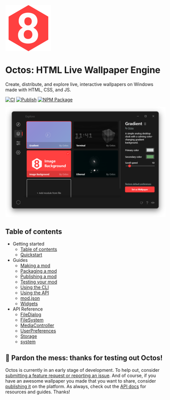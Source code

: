 ![Octos icon](../img/tray.png)

# Octos: HTML Live Wallpaper Engine

Create, distribute, and explore live, interactive wallpapers on Windows made with HTML, CSS, and JS.

[![CI](https://github.com/underpig1/octos/actions/workflows/ci.yml/badge.svg)](https://github.com/underpig1/octos/actions/workflows/ci.yml)
[![Publish](https://github.com/underpig1/octos/actions/workflows/publish.yml/badge.svg)](https://github.com/underpig1/octos/actions/workflows/publish.yml)
[![NPM Package](https://badge.fury.io/js/octos.svg)](https://www.npmjs.com/package/octos)

![Octos GUI](../img/gallery/main.png)

## Table of contents

- Getting started
    - [Table of contents](?t=contents)
    - [Quickstart](?t=installation)
- Guides
    - [Making a mod](?t=making)
    - [Packaging a mod](?t=packaging)
    - [Publishing a mod](?t=publishing)
    - [Testing your mod](?t=testing)
    - [Using the CLI](?t=using-the-cli)
    - [Using the API](?t=using-the-api)
    - [mod.json](?t=mod-json)
    - [Widgets](?t=widgets)
- API Reference
    - [FileDialog](?t=file-dialog)
    - [FileSystem](?t=file-system)
    - [MediaController](?t=media-controller)
    - [UserPreferences](?t=user-preferences)
    - [Storage](?t=storage)
    - [system](?t=system)

## &#x1F6A7; Pardon the mess: thanks for testing out Octos!

Octos is currently in an early stage of development. To help out, consider [submitting a feature request or reporting an issue](https://github.com/underpig1/octos/issues/new). And of course, if you have an awesome wallpaper you made that you want to share, consider [publishing it](https://underpig1.github.io/octos/docs/?t=publishing) on the platform. As always, check out the [API docs](https://underpig1.github.io/octos/docs/?t=using-the-api) for resources and guides. Thanks!